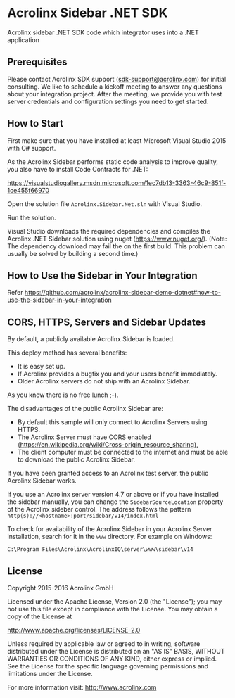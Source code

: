 # Acrolinx Sidebar .NET SDK

Acrolinx sidebar .NET SDK code which integrator uses into a .NET application

## Prerequisites

Please contact Acrolinx SDK support (sdk-support@acrolinx.com) for initial consulting. 
We like to schedule a kickoff meeting to answer any questions about your integration project. 
After the meeting, we provide you with test server credentials and configuration settings you need to get started.

## How to Start

First make sure that you have installed at least Microsoft Visual Studio 2015 with C# support.

As the Acrolinx Sidebar performs static code analysis to improve quality, you also have to install Code Contracts for .NET:

https://visualstudiogallery.msdn.microsoft.com/1ec7db13-3363-46c9-851f-1ce455f66970

Open the solution file `Acrolinx.Sidebar.Net.sln` with Visual Studio.

Run the solution.
 
Visual Studio downloads the required dependencies and compiles the Acrolinx .NET Sidebar solution using nuget (https://www.nuget.org/).
(Note: The dependency download may fail the on the first build. This problem can usually be solved by building a second time.)

## How to Use the Sidebar in Your Integration

Refer https://github.com/acrolinx/acrolinx-sidebar-demo-dotnet#how-to-use-the-sidebar-in-your-integration

## CORS, HTTPS, Servers and Sidebar Updates

By default, a publicly available Acrolinx Sidebar is loaded.

This deploy method has several benefits:
* It is easy set up.
* If Acrolinx provides a bugfix you and your users benefit immediately.
* Older Acrolinx servers do not ship with an Acrolinx Sidebar.

As you know there is no free lunch ;-).

The disadvantages of the public Acrolinx Sidebar are:
* By default this sample will only connect to Acrolinx Servers using HTTPS.
* The Acrolinx Server must have CORS enabled (https://en.wikipedia.org/wiki/Cross-origin_resource_sharing),
* The client computer must be connected to the internet and must be able to download the public Acrolinx Sidebar.

If you have been granted access to an Acrolinx test server, the public Acrolinx Sidebar works.

If you use an Acrolinx server version 4.7 or above or if you have installed the sidebar manually, you can change the `SidebarSourceLocation` property of the Acrolinx sidebar control.
The address follows the pattern `http(s)://<hostname>:port/sidebar/v14/index.html`

To check for availability of the Acrolinx Sidebar in your Acrolinx Server installation, search for it in the `www` directory. For example on Windows:
 
`C:\Program Files\Acrolinx\AcrolinxIQ\server\www\sidebar\v14`

## License

Copyright 2015-2016 Acrolinx GmbH

Licensed under the Apache License, Version 2.0 (the "License");
you may not use this file except in compliance with the License.
You may obtain a copy of the License at

http://www.apache.org/licenses/LICENSE-2.0

Unless required by applicable law or agreed to in writing, software
distributed under the License is distributed on an "AS IS" BASIS,
WITHOUT WARRANTIES OR CONDITIONS OF ANY KIND, either express or implied.
See the License for the specific language governing permissions and
limitations under the License.

For more information visit: http://www.acrolinx.com
